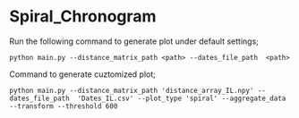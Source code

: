 # Spiral_Chronogram

Run the following command to generate plot under default settings;

`python main.py --distance_matrix_path <path> --dates_file_path  <path>` 

Command to generate cuztomized plot;

`python main.py --distance_matrix_path 'distance_array_IL.npy' --dates_file_path  'Dates_IL.csv' --plot_type 'spiral' --aggregate_data --transform --threshold 600` 
